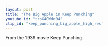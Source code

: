 ```yaml
---
layout: post
title: "The Big Apple in Keep Punching"
youtube_id: "trsX4GWdc94"
clip_id: 'keep_punching_big_apple_high_res'
---
```


From the 1939 movie Keep Punching
